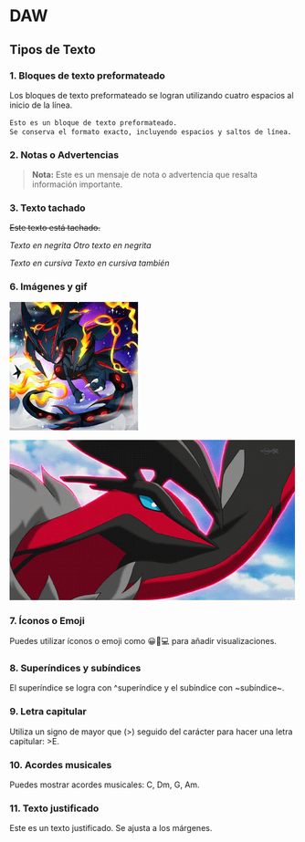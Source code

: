 # DAW


## Tipos de Texto

### 1. Bloques de texto preformateado
Los bloques de texto preformateado se logran utilizando cuatro espacios al inicio de la línea.

    Esto es un bloque de texto preformateado.
    Se conserva el formato exacto, incluyendo espacios y saltos de línea.

### 2. Notas o Advertencias
> **Nota:** Este es un mensaje de nota o advertencia que resalta información importante.

### 3. Texto tachado
~~Este texto está tachado.~~

*Texto en negrita*
_Otro texto en negrita_


*Texto en cursiva*
_Texto en cursiva también_


### 6. Imágenes y gif
![Descripción de la imagen](descarga.jpeg)

![Descripción del gif](18313506.gif)

### 7. Íconos o Emoji
Puedes utilizar íconos o emoji como 😀🚀💻 para añadir visualizaciones.

### 8. Superíndices y subíndices
El superíndice se logra con ^superíndice y el subíndice con ~subíndice~.

### 9. Letra capitular
Utiliza un signo de mayor que (>) seguido del carácter para hacer una letra capitular: >E.

### 10. Acordes musicales
Puedes mostrar acordes musicales: C, Dm, G, Am.

### 11. Texto justificado
<span style="text-align: justify;">Este es un texto justificado. Se ajusta a los márgenes.</span>
